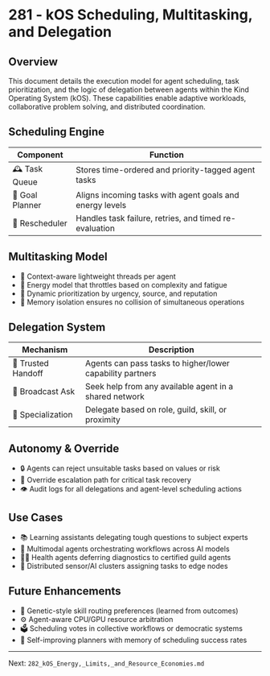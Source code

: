 # 281 - kOS Scheduling, Multitasking, and Delegation

## Overview
This document details the execution model for agent scheduling, task prioritization, and the logic of delegation between agents within the Kind Operating System (kOS). These capabilities enable adaptive workloads, collaborative problem solving, and distributed coordination.

## Scheduling Engine
| Component        | Function                                                      |
|------------------|---------------------------------------------------------------|
| 🕰️ Task Queue      | Stores time-ordered and priority-tagged agent tasks           |
| 🎯 Goal Planner    | Aligns incoming tasks with agent goals and energy levels      |
| 🔁 Rescheduler     | Handles task failure, retries, and timed re-evaluation        |

## Multitasking Model
- 🧠 Context-aware lightweight threads per agent
- 🔋 Energy model that throttles based on complexity and fatigue
- 🧾 Dynamic prioritization by urgency, source, and reputation
- 🧠 Memory isolation ensures no collision of simultaneous operations

## Delegation System
| Mechanism        | Description                                                  |
|------------------|--------------------------------------------------------------|
| 🤝 Trusted Handoff | Agents can pass tasks to higher/lower capability partners    |
| 📡 Broadcast Ask   | Seek help from any available agent in a shared network       |
| 🎯 Specialization  | Delegate based on role, guild, skill, or proximity           |

## Autonomy & Override
- 🔒 Agents can reject unsuitable tasks based on values or risk
- 🔁 Override escalation path for critical task recovery
- 👁️ Audit logs for all delegations and agent-level scheduling actions

## Use Cases
- 📚 Learning assistants delegating tough questions to subject experts
- 🧠 Multimodal agents orchestrating workflows across AI models
- 🧑‍⚕️ Health agents deferring diagnostics to certified guild agents
- 📡 Distributed sensor/AI clusters assigning tasks to edge nodes

## Future Enhancements
- 🧬 Genetic-style skill routing preferences (learned from outcomes)
- ⚙️ Agent-aware CPU/GPU resource arbitration
- 🗳️ Scheduling votes in collective workflows or democratic systems
- 🧠 Self-improving planners with memory of scheduling success rates

---
Next: `282_kOS_Energy,_Limits,_and_Resource_Economies.md`

